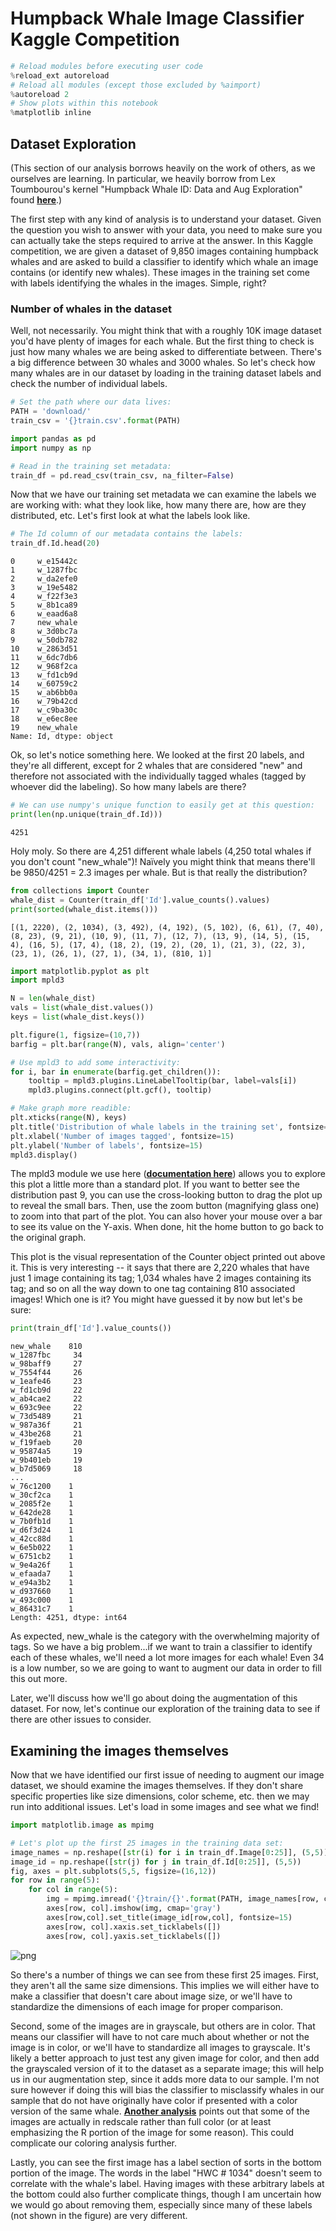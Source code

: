 
# Humpback Whale Image Classifier Kaggle Competition


```python
# Reload modules before executing user code
%reload_ext autoreload
# Reload all modules (except those excluded by %aimport)
%autoreload 2
# Show plots within this notebook
%matplotlib inline
```

## Dataset Exploration

(This section of our analysis borrows heavily on the work of others, as we ourselves are learning. In particular, we heavily borrow from Lex Toumbourou's kernel "Humpback Whale ID: Data and Aug Exploration" found __[here](https://www.kaggle.com/lextoumbourou/humpback-whale-id-data-and-aug-exploration/notebook)__.)

The first step with any kind of analysis is to understand your dataset. Given the question you wish to answer with your data, you need to make sure you can actually take the steps required to arrive at the answer. In this Kaggle competition, we are given a dataset of 9,850 images containing humpback whales and are asked to build a classifier to identify which whale an image contains (or identify new whales). These images in the training set come with labels identifying the whales in the images. Simple, right?

### Number of whales in the dataset

Well, not necessarily. You might think that with a roughly 10K image dataset you'd have plenty of images for each whale. But the first thing to check is just how many whales we are being asked to differentiate between. There's a big difference between 30 whales and 3000 whales. So let's check how many whales are in our dataset by loading in the training dataset labels and check the number of individual labels.


```python
# Set the path where our data lives:
PATH = 'download/'
train_csv = '{}train.csv'.format(PATH)

import pandas as pd
import numpy as np

# Read in the training set metadata:
train_df = pd.read_csv(train_csv, na_filter=False)
```

Now that we have our training set metadata we can examine the labels we are working with: what they look like, how many there are, how are they distributed, etc. Let's first look at what the labels look like.


```python
# The Id column of our metadata contains the labels:
train_df.Id.head(20)
```




    0     w_e15442c
    1     w_1287fbc
    2     w_da2efe0
    3     w_19e5482
    4     w_f22f3e3
    5     w_8b1ca89
    6     w_eaad6a8
    7     new_whale
    8     w_3d0bc7a
    9     w_50db782
    10    w_2863d51
    11    w_6dc7db6
    12    w_968f2ca
    13    w_fd1cb9d
    14    w_60759c2
    15    w_ab6bb0a
    16    w_79b42cd
    17    w_c9ba30c
    18    w_e6ec8ee
    19    new_whale
    Name: Id, dtype: object



Ok, so let's notice something here. We looked at the first 20 labels, and they're all different, except for 2 whales that are considered "new" and therefore not associated with the individually tagged whales (tagged by whoever did the labeling). So how many labels are there?


```python
# We can use numpy's unique function to easily get at this question:
print(len(np.unique(train_df.Id)))
```

    4251


Holy moly. So there are 4,251 different whale labels (4,250 total whales if you don't count "new_whale")! Naïvely you might think that means there'll be 9850/4251 = 2.3 images per whale. But is that really the distribution?


```python
from collections import Counter
whale_dist = Counter(train_df['Id'].value_counts().values)
print(sorted(whale_dist.items()))
```

    [(1, 2220), (2, 1034), (3, 492), (4, 192), (5, 102), (6, 61), (7, 40), (8, 23), (9, 21), (10, 9), (11, 7), (12, 7), (13, 9), (14, 5), (15, 4), (16, 5), (17, 4), (18, 2), (19, 2), (20, 1), (21, 3), (22, 3), (23, 1), (26, 1), (27, 1), (34, 1), (810, 1)]



```python
import matplotlib.pyplot as plt
import mpld3

N = len(whale_dist)
vals = list(whale_dist.values())
keys = list(whale_dist.keys())

plt.figure(1, figsize=(10,7))
barfig = plt.bar(range(N), vals, align='center')

# Use mpld3 to add some interactivity:
for i, bar in enumerate(barfig.get_children()):
    tooltip = mpld3.plugins.LineLabelTooltip(bar, label=vals[i])
    mpld3.plugins.connect(plt.gcf(), tooltip)

# Make graph more readible:
plt.xticks(range(N), keys)
plt.title('Distribution of whale labels in the training set', fontsize=20)
plt.xlabel('Number of images tagged', fontsize=15)
plt.ylabel('Number of labels', fontsize=15)
mpld3.display()
```








<script>
function mpld3_load_lib(url, callback){
  var s = document.createElement('script');
  s.src = url;
  s.async = true;
  s.onreadystatechange = s.onload = callback;
  s.onerror = function(){console.warn("failed to load library " + url);};
  document.getElementsByTagName("head")[0].appendChild(s);
}

if(typeof(mpld3) !== "undefined" && mpld3._mpld3IsLoaded){
   // already loaded: just create the figure
   !function(mpld3){
       
       mpld3.draw_figure("fig_el60174568329072166451424", {"width": 720.0, "axes": [{"axesbgalpha": null, "sharex": [], "axes": [{"fontsize": 10.0, "nticks": 27, "grid": {"gridOn": false}, "position": "bottom", "scale": "linear", "tickformat": [1, 2, 3, 4, 5, 6, 7, 8, 9, 10, 11, 12, 13, 14, 15, 16, 17, 18, 19, 20, 21, 22, 23, 26, 27, 34, 810], "tickvalues": [0, 1, 2, 3, 4, 5, 6, 7, 8, 9, 10, 11, 12, 13, 14, 15, 16, 17, 18, 19, 20, 21, 22, 23, 24, 25, 26], "visible": true}, {"fontsize": 10.0, "nticks": 6, "grid": {"gridOn": false}, "position": "left", "scale": "linear", "tickformat": null, "tickvalues": null, "visible": true}], "axesbg": "#FFFFFF", "ylim": [0.0, 2331.0], "yscale": "linear", "markers": [], "id": "el60174568328904", "xscale": "linear", "zoomable": true, "images": [], "xdomain": [-1.7400000000000002, 27.740000000000002], "paths": [{"dasharray": "none", "yindex": 1, "alpha": 1, "zorder": 1, "edgecolor": "none", "id": "el60174576110016", "edgewidth": 1.0, "coordinates": "data", "pathcodes": ["M", "L", "L", "L", "Z"], "data": "data01", "xindex": 0, "facecolor": "#1F77B4"}, {"dasharray": "none", "yindex": 1, "alpha": 1, "zorder": 1, "edgecolor": "none", "id": "el60174576109456", "edgewidth": 1.0, "coordinates": "data", "pathcodes": ["M", "L", "L", "L", "Z"], "data": "data02", "xindex": 0, "facecolor": "#1F77B4"}, {"dasharray": "none", "yindex": 1, "alpha": 1, "zorder": 1, "edgecolor": "none", "id": "el60174576110856", "edgewidth": 1.0, "coordinates": "data", "pathcodes": ["M", "L", "L", "L", "Z"], "data": "data03", "xindex": 0, "facecolor": "#1F77B4"}, {"dasharray": "none", "yindex": 1, "alpha": 1, "zorder": 1, "edgecolor": "none", "id": "el60174576111752", "edgewidth": 1.0, "coordinates": "data", "pathcodes": ["M", "L", "L", "L", "Z"], "data": "data04", "xindex": 0, "facecolor": "#1F77B4"}, {"dasharray": "none", "yindex": 1, "alpha": 1, "zorder": 1, "edgecolor": "none", "id": "el60174576112536", "edgewidth": 1.0, "coordinates": "data", "pathcodes": ["M", "L", "L", "L", "Z"], "data": "data05", "xindex": 0, "facecolor": "#1F77B4"}, {"dasharray": "none", "yindex": 1, "alpha": 1, "zorder": 1, "edgecolor": "none", "id": "el60174576158664", "edgewidth": 1.0, "coordinates": "data", "pathcodes": ["M", "L", "L", "L", "Z"], "data": "data06", "xindex": 0, "facecolor": "#1F77B4"}, {"dasharray": "none", "yindex": 1, "alpha": 1, "zorder": 1, "edgecolor": "none", "id": "el60174576159560", "edgewidth": 1.0, "coordinates": "data", "pathcodes": ["M", "L", "L", "L", "Z"], "data": "data07", "xindex": 0, "facecolor": "#1F77B4"}, {"dasharray": "none", "yindex": 1, "alpha": 1, "zorder": 1, "edgecolor": "none", "id": "el60174576160456", "edgewidth": 1.0, "coordinates": "data", "pathcodes": ["M", "L", "L", "L", "Z"], "data": "data08", "xindex": 0, "facecolor": "#1F77B4"}, {"dasharray": "none", "yindex": 1, "alpha": 1, "zorder": 1, "edgecolor": "none", "id": "el60174576161352", "edgewidth": 1.0, "coordinates": "data", "pathcodes": ["M", "L", "L", "L", "Z"], "data": "data09", "xindex": 0, "facecolor": "#1F77B4"}, {"dasharray": "none", "yindex": 1, "alpha": 1, "zorder": 1, "edgecolor": "none", "id": "el60174576190984", "edgewidth": 1.0, "coordinates": "data", "pathcodes": ["M", "L", "L", "L", "Z"], "data": "data10", "xindex": 0, "facecolor": "#1F77B4"}, {"dasharray": "none", "yindex": 1, "alpha": 1, "zorder": 1, "edgecolor": "none", "id": "el60174576191880", "edgewidth": 1.0, "coordinates": "data", "pathcodes": ["M", "L", "L", "L", "Z"], "data": "data11", "xindex": 0, "facecolor": "#1F77B4"}, {"dasharray": "none", "yindex": 1, "alpha": 1, "zorder": 1, "edgecolor": "none", "id": "el60174576192776", "edgewidth": 1.0, "coordinates": "data", "pathcodes": ["M", "L", "L", "L", "Z"], "data": "data11", "xindex": 2, "facecolor": "#1F77B4"}, {"dasharray": "none", "yindex": 1, "alpha": 1, "zorder": 1, "edgecolor": "none", "id": "el60174576193672", "edgewidth": 1.0, "coordinates": "data", "pathcodes": ["M", "L", "L", "L", "Z"], "data": "data10", "xindex": 2, "facecolor": "#1F77B4"}, {"dasharray": "none", "yindex": 1, "alpha": 1, "zorder": 1, "edgecolor": "none", "id": "el60174576194456", "edgewidth": 1.0, "coordinates": "data", "pathcodes": ["M", "L", "L", "L", "Z"], "data": "data12", "xindex": 0, "facecolor": "#1F77B4"}, {"dasharray": "none", "yindex": 1, "alpha": 1, "zorder": 1, "edgecolor": "none", "id": "el60174576220104", "edgewidth": 1.0, "coordinates": "data", "pathcodes": ["M", "L", "L", "L", "Z"], "data": "data13", "xindex": 0, "facecolor": "#1F77B4"}, {"dasharray": "none", "yindex": 1, "alpha": 1, "zorder": 1, "edgecolor": "none", "id": "el60174576221000", "edgewidth": 1.0, "coordinates": "data", "pathcodes": ["M", "L", "L", "L", "Z"], "data": "data12", "xindex": 2, "facecolor": "#1F77B4"}, {"dasharray": "none", "yindex": 1, "alpha": 1, "zorder": 1, "edgecolor": "none", "id": "el60174576221896", "edgewidth": 1.0, "coordinates": "data", "pathcodes": ["M", "L", "L", "L", "Z"], "data": "data13", "xindex": 2, "facecolor": "#1F77B4"}, {"dasharray": "none", "yindex": 1, "alpha": 1, "zorder": 1, "edgecolor": "none", "id": "el60174576222792", "edgewidth": 1.0, "coordinates": "data", "pathcodes": ["M", "L", "L", "L", "Z"], "data": "data14", "xindex": 0, "facecolor": "#1F77B4"}, {"dasharray": "none", "yindex": 1, "alpha": 1, "zorder": 1, "edgecolor": "none", "id": "el60174576244232", "edgewidth": 1.0, "coordinates": "data", "pathcodes": ["M", "L", "L", "L", "Z"], "data": "data14", "xindex": 2, "facecolor": "#1F77B4"}, {"dasharray": "none", "yindex": 1, "alpha": 1, "zorder": 1, "edgecolor": "none", "id": "el60174576245128", "edgewidth": 1.0, "coordinates": "data", "pathcodes": ["M", "L", "L", "L", "Z"], "data": "data15", "xindex": 0, "facecolor": "#1F77B4"}, {"dasharray": "none", "yindex": 1, "alpha": 1, "zorder": 1, "edgecolor": "none", "id": "el60174576246024", "edgewidth": 1.0, "coordinates": "data", "pathcodes": ["M", "L", "L", "L", "Z"], "data": "data16", "xindex": 0, "facecolor": "#1F77B4"}, {"dasharray": "none", "yindex": 1, "alpha": 1, "zorder": 1, "edgecolor": "none", "id": "el60174576246920", "edgewidth": 1.0, "coordinates": "data", "pathcodes": ["M", "L", "L", "L", "Z"], "data": "data16", "xindex": 2, "facecolor": "#1F77B4"}, {"dasharray": "none", "yindex": 1, "alpha": 1, "zorder": 1, "edgecolor": "none", "id": "el60174576247704", "edgewidth": 1.0, "coordinates": "data", "pathcodes": ["M", "L", "L", "L", "Z"], "data": "data15", "xindex": 2, "facecolor": "#1F77B4"}, {"dasharray": "none", "yindex": 1, "alpha": 1, "zorder": 1, "edgecolor": "none", "id": "el60174576269256", "edgewidth": 1.0, "coordinates": "data", "pathcodes": ["M", "L", "L", "L", "Z"], "data": "data15", "xindex": 3, "facecolor": "#1F77B4"}, {"dasharray": "none", "yindex": 1, "alpha": 1, "zorder": 1, "edgecolor": "none", "id": "el60174576270152", "edgewidth": 1.0, "coordinates": "data", "pathcodes": ["M", "L", "L", "L", "Z"], "data": "data15", "xindex": 4, "facecolor": "#1F77B4"}, {"dasharray": "none", "yindex": 1, "alpha": 1, "zorder": 1, "edgecolor": "none", "id": "el60174576271048", "edgewidth": 1.0, "coordinates": "data", "pathcodes": ["M", "L", "L", "L", "Z"], "data": "data15", "xindex": 5, "facecolor": "#1F77B4"}, {"dasharray": "none", "yindex": 1, "alpha": 1, "zorder": 1, "edgecolor": "none", "id": "el60174576271944", "edgewidth": 1.0, "coordinates": "data", "pathcodes": ["M", "L", "L", "L", "Z"], "data": "data15", "xindex": 6, "facecolor": "#1F77B4"}], "xlim": [-1.7400000000000002, 27.740000000000002], "texts": [{"fontsize": 15.0, "rotation": -0.0, "text": "Number of images tagged", "alpha": 1, "zorder": 3, "h_anchor": "middle", "color": "#000000", "id": "el60174585499168", "coordinates": "axes", "v_baseline": "hanging", "position": [0.5, -0.05518763796909494]}, {"fontsize": 15.0, "rotation": -90.0, "text": "Number of labels", "alpha": 1, "zorder": 3, "h_anchor": "middle", "color": "#000000", "id": "el60174580409472", "coordinates": "axes", "v_baseline": "auto", "position": [-0.06496415770609319, 0.5]}, {"fontsize": 20.0, "rotation": -0.0, "text": "Distribution of whale labels in the training set", "alpha": 1, "zorder": 3, "h_anchor": "middle", "color": "#000000", "id": "el60174580485496", "coordinates": "axes", "v_baseline": "auto", "position": [0.5, 1.0157678965625985]}], "sharey": [], "ydomain": [0.0, 2331.0], "lines": [], "bbox": [0.125, 0.125, 0.775, 0.755], "collections": []}], "height": 504.0, "data": {"data08": [[6.6, 0.0], [7.3999999999999995, 0.0], [7.3999999999999995, 23.0], [6.6, 23.0]], "data09": [[7.6, 0.0], [8.4, 0.0], [8.4, 21.0], [7.6, 21.0]], "data15": [[18.6, 0.0, 21.6, 22.6, 23.6, 24.6, 25.6], [19.400000000000002, 0.0, 22.400000000000002, 23.400000000000002, 24.400000000000002, 25.400000000000002, 26.400000000000002], [19.400000000000002, 1.0, 22.400000000000002, 23.400000000000002, 24.400000000000002, 25.400000000000002, 26.400000000000002], [18.6, 1.0, 21.6, 22.6, 23.6, 24.6, 25.6]], "data05": [[3.6, 0.0], [4.4, 0.0], [4.4, 102.0], [3.6, 102.0]], "data01": [[-0.4, 0.0], [0.4, 0.0], [0.4, 2220.0], [-0.4, 2220.0]], "data04": [[2.6, 0.0], [3.4000000000000004, 0.0], [3.4000000000000004, 192.0], [2.6, 192.0]], "data12": [[12.6, 0.0, 14.6], [13.4, 0.0, 15.4], [13.4, 5.0, 15.4], [12.6, 5.0, 14.6]], "data07": [[5.6, 0.0], [6.3999999999999995, 0.0], [6.3999999999999995, 40.0], [5.6, 40.0]], "data16": [[19.6, 0.0, 20.6], [20.400000000000002, 0.0, 21.400000000000002], [20.400000000000002, 3.0, 21.400000000000002], [19.6, 3.0, 20.6]], "data10": [[8.6, 0.0, 11.6], [9.4, 0.0, 12.4], [9.4, 9.0, 12.4], [8.6, 9.0, 11.6]], "data06": [[4.6, 0.0], [5.3999999999999995, 0.0], [5.3999999999999995, 61.0], [4.6, 61.0]], "data11": [[9.6, 0.0, 10.6], [10.4, 0.0, 11.4], [10.4, 7.0, 11.4], [9.6, 7.0, 10.6]], "data14": [[16.6, 0.0, 17.6], [17.400000000000002, 0.0, 18.400000000000002], [17.400000000000002, 2.0, 18.400000000000002], [16.6, 2.0, 17.6]], "data02": [[0.6, 0.0], [1.4, 0.0], [1.4, 1034.0], [0.6, 1034.0]], "data13": [[13.6, 0.0, 15.6], [14.4, 0.0, 16.4], [14.4, 4.0, 16.4], [13.6, 4.0, 15.6]], "data03": [[1.6, 0.0], [2.4000000000000004, 0.0], [2.4000000000000004, 492.0], [1.6, 492.0]]}, "id": "el60174568329072", "plugins": [{"type": "reset"}, {"type": "zoom", "button": true, "enabled": false}, {"type": "boxzoom", "button": true, "enabled": false}, {"type": "tooltip", "location": "mouse", "hoffset": 0, "voffset": 10, "labels": [2220], "id": "el60174576110016"}, {"type": "tooltip", "location": "mouse", "hoffset": 0, "voffset": 10, "labels": [1034], "id": "el60174576109456"}, {"type": "tooltip", "location": "mouse", "hoffset": 0, "voffset": 10, "labels": [492], "id": "el60174576110856"}, {"type": "tooltip", "location": "mouse", "hoffset": 0, "voffset": 10, "labels": [192], "id": "el60174576111752"}, {"type": "tooltip", "location": "mouse", "hoffset": 0, "voffset": 10, "labels": [102], "id": "el60174576112536"}, {"type": "tooltip", "location": "mouse", "hoffset": 0, "voffset": 10, "labels": [61], "id": "el60174576158664"}, {"type": "tooltip", "location": "mouse", "hoffset": 0, "voffset": 10, "labels": [40], "id": "el60174576159560"}, {"type": "tooltip", "location": "mouse", "hoffset": 0, "voffset": 10, "labels": [23], "id": "el60174576160456"}, {"type": "tooltip", "location": "mouse", "hoffset": 0, "voffset": 10, "labels": [21], "id": "el60174576161352"}, {"type": "tooltip", "location": "mouse", "hoffset": 0, "voffset": 10, "labels": [9], "id": "el60174576190984"}, {"type": "tooltip", "location": "mouse", "hoffset": 0, "voffset": 10, "labels": [7], "id": "el60174576191880"}, {"type": "tooltip", "location": "mouse", "hoffset": 0, "voffset": 10, "labels": [7], "id": "el60174576192776"}, {"type": "tooltip", "location": "mouse", "hoffset": 0, "voffset": 10, "labels": [9], "id": "el60174576193672"}, {"type": "tooltip", "location": "mouse", "hoffset": 0, "voffset": 10, "labels": [5], "id": "el60174576194456"}, {"type": "tooltip", "location": "mouse", "hoffset": 0, "voffset": 10, "labels": [4], "id": "el60174576220104"}, {"type": "tooltip", "location": "mouse", "hoffset": 0, "voffset": 10, "labels": [5], "id": "el60174576221000"}, {"type": "tooltip", "location": "mouse", "hoffset": 0, "voffset": 10, "labels": [4], "id": "el60174576221896"}, {"type": "tooltip", "location": "mouse", "hoffset": 0, "voffset": 10, "labels": [2], "id": "el60174576222792"}, {"type": "tooltip", "location": "mouse", "hoffset": 0, "voffset": 10, "labels": [2], "id": "el60174576244232"}, {"type": "tooltip", "location": "mouse", "hoffset": 0, "voffset": 10, "labels": [1], "id": "el60174576245128"}, {"type": "tooltip", "location": "mouse", "hoffset": 0, "voffset": 10, "labels": [3], "id": "el60174576246024"}, {"type": "tooltip", "location": "mouse", "hoffset": 0, "voffset": 10, "labels": [3], "id": "el60174576246920"}, {"type": "tooltip", "location": "mouse", "hoffset": 0, "voffset": 10, "labels": [1], "id": "el60174576247704"}, {"type": "tooltip", "location": "mouse", "hoffset": 0, "voffset": 10, "labels": [1], "id": "el60174576269256"}, {"type": "tooltip", "location": "mouse", "hoffset": 0, "voffset": 10, "labels": [1], "id": "el60174576270152"}, {"type": "tooltip", "location": "mouse", "hoffset": 0, "voffset": 10, "labels": [1], "id": "el60174576271048"}, {"type": "tooltip", "location": "mouse", "hoffset": 0, "voffset": 10, "labels": [1], "id": "el60174576271944"}]});
   }(mpld3);
}else if(typeof define === "function" && define.amd){
   // require.js is available: use it to load d3/mpld3
   require.config({paths: {d3: "https://mpld3.github.io/js/d3.v3.min"}});
   require(["d3"], function(d3){
      window.d3 = d3;
      mpld3_load_lib("https://mpld3.github.io/js/mpld3.v0.3.js", function(){
         
         mpld3.draw_figure("fig_el60174568329072166451424", {"width": 720.0, "axes": [{"axesbgalpha": null, "sharex": [], "axes": [{"fontsize": 10.0, "nticks": 27, "grid": {"gridOn": false}, "position": "bottom", "scale": "linear", "tickformat": [1, 2, 3, 4, 5, 6, 7, 8, 9, 10, 11, 12, 13, 14, 15, 16, 17, 18, 19, 20, 21, 22, 23, 26, 27, 34, 810], "tickvalues": [0, 1, 2, 3, 4, 5, 6, 7, 8, 9, 10, 11, 12, 13, 14, 15, 16, 17, 18, 19, 20, 21, 22, 23, 24, 25, 26], "visible": true}, {"fontsize": 10.0, "nticks": 6, "grid": {"gridOn": false}, "position": "left", "scale": "linear", "tickformat": null, "tickvalues": null, "visible": true}], "axesbg": "#FFFFFF", "ylim": [0.0, 2331.0], "yscale": "linear", "markers": [], "id": "el60174568328904", "xscale": "linear", "zoomable": true, "images": [], "xdomain": [-1.7400000000000002, 27.740000000000002], "paths": [{"dasharray": "none", "yindex": 1, "alpha": 1, "zorder": 1, "edgecolor": "none", "id": "el60174576110016", "edgewidth": 1.0, "coordinates": "data", "pathcodes": ["M", "L", "L", "L", "Z"], "data": "data01", "xindex": 0, "facecolor": "#1F77B4"}, {"dasharray": "none", "yindex": 1, "alpha": 1, "zorder": 1, "edgecolor": "none", "id": "el60174576109456", "edgewidth": 1.0, "coordinates": "data", "pathcodes": ["M", "L", "L", "L", "Z"], "data": "data02", "xindex": 0, "facecolor": "#1F77B4"}, {"dasharray": "none", "yindex": 1, "alpha": 1, "zorder": 1, "edgecolor": "none", "id": "el60174576110856", "edgewidth": 1.0, "coordinates": "data", "pathcodes": ["M", "L", "L", "L", "Z"], "data": "data03", "xindex": 0, "facecolor": "#1F77B4"}, {"dasharray": "none", "yindex": 1, "alpha": 1, "zorder": 1, "edgecolor": "none", "id": "el60174576111752", "edgewidth": 1.0, "coordinates": "data", "pathcodes": ["M", "L", "L", "L", "Z"], "data": "data04", "xindex": 0, "facecolor": "#1F77B4"}, {"dasharray": "none", "yindex": 1, "alpha": 1, "zorder": 1, "edgecolor": "none", "id": "el60174576112536", "edgewidth": 1.0, "coordinates": "data", "pathcodes": ["M", "L", "L", "L", "Z"], "data": "data05", "xindex": 0, "facecolor": "#1F77B4"}, {"dasharray": "none", "yindex": 1, "alpha": 1, "zorder": 1, "edgecolor": "none", "id": "el60174576158664", "edgewidth": 1.0, "coordinates": "data", "pathcodes": ["M", "L", "L", "L", "Z"], "data": "data06", "xindex": 0, "facecolor": "#1F77B4"}, {"dasharray": "none", "yindex": 1, "alpha": 1, "zorder": 1, "edgecolor": "none", "id": "el60174576159560", "edgewidth": 1.0, "coordinates": "data", "pathcodes": ["M", "L", "L", "L", "Z"], "data": "data07", "xindex": 0, "facecolor": "#1F77B4"}, {"dasharray": "none", "yindex": 1, "alpha": 1, "zorder": 1, "edgecolor": "none", "id": "el60174576160456", "edgewidth": 1.0, "coordinates": "data", "pathcodes": ["M", "L", "L", "L", "Z"], "data": "data08", "xindex": 0, "facecolor": "#1F77B4"}, {"dasharray": "none", "yindex": 1, "alpha": 1, "zorder": 1, "edgecolor": "none", "id": "el60174576161352", "edgewidth": 1.0, "coordinates": "data", "pathcodes": ["M", "L", "L", "L", "Z"], "data": "data09", "xindex": 0, "facecolor": "#1F77B4"}, {"dasharray": "none", "yindex": 1, "alpha": 1, "zorder": 1, "edgecolor": "none", "id": "el60174576190984", "edgewidth": 1.0, "coordinates": "data", "pathcodes": ["M", "L", "L", "L", "Z"], "data": "data10", "xindex": 0, "facecolor": "#1F77B4"}, {"dasharray": "none", "yindex": 1, "alpha": 1, "zorder": 1, "edgecolor": "none", "id": "el60174576191880", "edgewidth": 1.0, "coordinates": "data", "pathcodes": ["M", "L", "L", "L", "Z"], "data": "data11", "xindex": 0, "facecolor": "#1F77B4"}, {"dasharray": "none", "yindex": 1, "alpha": 1, "zorder": 1, "edgecolor": "none", "id": "el60174576192776", "edgewidth": 1.0, "coordinates": "data", "pathcodes": ["M", "L", "L", "L", "Z"], "data": "data11", "xindex": 2, "facecolor": "#1F77B4"}, {"dasharray": "none", "yindex": 1, "alpha": 1, "zorder": 1, "edgecolor": "none", "id": "el60174576193672", "edgewidth": 1.0, "coordinates": "data", "pathcodes": ["M", "L", "L", "L", "Z"], "data": "data10", "xindex": 2, "facecolor": "#1F77B4"}, {"dasharray": "none", "yindex": 1, "alpha": 1, "zorder": 1, "edgecolor": "none", "id": "el60174576194456", "edgewidth": 1.0, "coordinates": "data", "pathcodes": ["M", "L", "L", "L", "Z"], "data": "data12", "xindex": 0, "facecolor": "#1F77B4"}, {"dasharray": "none", "yindex": 1, "alpha": 1, "zorder": 1, "edgecolor": "none", "id": "el60174576220104", "edgewidth": 1.0, "coordinates": "data", "pathcodes": ["M", "L", "L", "L", "Z"], "data": "data13", "xindex": 0, "facecolor": "#1F77B4"}, {"dasharray": "none", "yindex": 1, "alpha": 1, "zorder": 1, "edgecolor": "none", "id": "el60174576221000", "edgewidth": 1.0, "coordinates": "data", "pathcodes": ["M", "L", "L", "L", "Z"], "data": "data12", "xindex": 2, "facecolor": "#1F77B4"}, {"dasharray": "none", "yindex": 1, "alpha": 1, "zorder": 1, "edgecolor": "none", "id": "el60174576221896", "edgewidth": 1.0, "coordinates": "data", "pathcodes": ["M", "L", "L", "L", "Z"], "data": "data13", "xindex": 2, "facecolor": "#1F77B4"}, {"dasharray": "none", "yindex": 1, "alpha": 1, "zorder": 1, "edgecolor": "none", "id": "el60174576222792", "edgewidth": 1.0, "coordinates": "data", "pathcodes": ["M", "L", "L", "L", "Z"], "data": "data14", "xindex": 0, "facecolor": "#1F77B4"}, {"dasharray": "none", "yindex": 1, "alpha": 1, "zorder": 1, "edgecolor": "none", "id": "el60174576244232", "edgewidth": 1.0, "coordinates": "data", "pathcodes": ["M", "L", "L", "L", "Z"], "data": "data14", "xindex": 2, "facecolor": "#1F77B4"}, {"dasharray": "none", "yindex": 1, "alpha": 1, "zorder": 1, "edgecolor": "none", "id": "el60174576245128", "edgewidth": 1.0, "coordinates": "data", "pathcodes": ["M", "L", "L", "L", "Z"], "data": "data15", "xindex": 0, "facecolor": "#1F77B4"}, {"dasharray": "none", "yindex": 1, "alpha": 1, "zorder": 1, "edgecolor": "none", "id": "el60174576246024", "edgewidth": 1.0, "coordinates": "data", "pathcodes": ["M", "L", "L", "L", "Z"], "data": "data16", "xindex": 0, "facecolor": "#1F77B4"}, {"dasharray": "none", "yindex": 1, "alpha": 1, "zorder": 1, "edgecolor": "none", "id": "el60174576246920", "edgewidth": 1.0, "coordinates": "data", "pathcodes": ["M", "L", "L", "L", "Z"], "data": "data16", "xindex": 2, "facecolor": "#1F77B4"}, {"dasharray": "none", "yindex": 1, "alpha": 1, "zorder": 1, "edgecolor": "none", "id": "el60174576247704", "edgewidth": 1.0, "coordinates": "data", "pathcodes": ["M", "L", "L", "L", "Z"], "data": "data15", "xindex": 2, "facecolor": "#1F77B4"}, {"dasharray": "none", "yindex": 1, "alpha": 1, "zorder": 1, "edgecolor": "none", "id": "el60174576269256", "edgewidth": 1.0, "coordinates": "data", "pathcodes": ["M", "L", "L", "L", "Z"], "data": "data15", "xindex": 3, "facecolor": "#1F77B4"}, {"dasharray": "none", "yindex": 1, "alpha": 1, "zorder": 1, "edgecolor": "none", "id": "el60174576270152", "edgewidth": 1.0, "coordinates": "data", "pathcodes": ["M", "L", "L", "L", "Z"], "data": "data15", "xindex": 4, "facecolor": "#1F77B4"}, {"dasharray": "none", "yindex": 1, "alpha": 1, "zorder": 1, "edgecolor": "none", "id": "el60174576271048", "edgewidth": 1.0, "coordinates": "data", "pathcodes": ["M", "L", "L", "L", "Z"], "data": "data15", "xindex": 5, "facecolor": "#1F77B4"}, {"dasharray": "none", "yindex": 1, "alpha": 1, "zorder": 1, "edgecolor": "none", "id": "el60174576271944", "edgewidth": 1.0, "coordinates": "data", "pathcodes": ["M", "L", "L", "L", "Z"], "data": "data15", "xindex": 6, "facecolor": "#1F77B4"}], "xlim": [-1.7400000000000002, 27.740000000000002], "texts": [{"fontsize": 15.0, "rotation": -0.0, "text": "Number of images tagged", "alpha": 1, "zorder": 3, "h_anchor": "middle", "color": "#000000", "id": "el60174585499168", "coordinates": "axes", "v_baseline": "hanging", "position": [0.5, -0.05518763796909494]}, {"fontsize": 15.0, "rotation": -90.0, "text": "Number of labels", "alpha": 1, "zorder": 3, "h_anchor": "middle", "color": "#000000", "id": "el60174580409472", "coordinates": "axes", "v_baseline": "auto", "position": [-0.06496415770609319, 0.5]}, {"fontsize": 20.0, "rotation": -0.0, "text": "Distribution of whale labels in the training set", "alpha": 1, "zorder": 3, "h_anchor": "middle", "color": "#000000", "id": "el60174580485496", "coordinates": "axes", "v_baseline": "auto", "position": [0.5, 1.0157678965625985]}], "sharey": [], "ydomain": [0.0, 2331.0], "lines": [], "bbox": [0.125, 0.125, 0.775, 0.755], "collections": []}], "height": 504.0, "data": {"data08": [[6.6, 0.0], [7.3999999999999995, 0.0], [7.3999999999999995, 23.0], [6.6, 23.0]], "data09": [[7.6, 0.0], [8.4, 0.0], [8.4, 21.0], [7.6, 21.0]], "data15": [[18.6, 0.0, 21.6, 22.6, 23.6, 24.6, 25.6], [19.400000000000002, 0.0, 22.400000000000002, 23.400000000000002, 24.400000000000002, 25.400000000000002, 26.400000000000002], [19.400000000000002, 1.0, 22.400000000000002, 23.400000000000002, 24.400000000000002, 25.400000000000002, 26.400000000000002], [18.6, 1.0, 21.6, 22.6, 23.6, 24.6, 25.6]], "data05": [[3.6, 0.0], [4.4, 0.0], [4.4, 102.0], [3.6, 102.0]], "data01": [[-0.4, 0.0], [0.4, 0.0], [0.4, 2220.0], [-0.4, 2220.0]], "data04": [[2.6, 0.0], [3.4000000000000004, 0.0], [3.4000000000000004, 192.0], [2.6, 192.0]], "data12": [[12.6, 0.0, 14.6], [13.4, 0.0, 15.4], [13.4, 5.0, 15.4], [12.6, 5.0, 14.6]], "data07": [[5.6, 0.0], [6.3999999999999995, 0.0], [6.3999999999999995, 40.0], [5.6, 40.0]], "data16": [[19.6, 0.0, 20.6], [20.400000000000002, 0.0, 21.400000000000002], [20.400000000000002, 3.0, 21.400000000000002], [19.6, 3.0, 20.6]], "data10": [[8.6, 0.0, 11.6], [9.4, 0.0, 12.4], [9.4, 9.0, 12.4], [8.6, 9.0, 11.6]], "data06": [[4.6, 0.0], [5.3999999999999995, 0.0], [5.3999999999999995, 61.0], [4.6, 61.0]], "data11": [[9.6, 0.0, 10.6], [10.4, 0.0, 11.4], [10.4, 7.0, 11.4], [9.6, 7.0, 10.6]], "data14": [[16.6, 0.0, 17.6], [17.400000000000002, 0.0, 18.400000000000002], [17.400000000000002, 2.0, 18.400000000000002], [16.6, 2.0, 17.6]], "data02": [[0.6, 0.0], [1.4, 0.0], [1.4, 1034.0], [0.6, 1034.0]], "data13": [[13.6, 0.0, 15.6], [14.4, 0.0, 16.4], [14.4, 4.0, 16.4], [13.6, 4.0, 15.6]], "data03": [[1.6, 0.0], [2.4000000000000004, 0.0], [2.4000000000000004, 492.0], [1.6, 492.0]]}, "id": "el60174568329072", "plugins": [{"type": "reset"}, {"type": "zoom", "button": true, "enabled": false}, {"type": "boxzoom", "button": true, "enabled": false}, {"type": "tooltip", "location": "mouse", "hoffset": 0, "voffset": 10, "labels": [2220], "id": "el60174576110016"}, {"type": "tooltip", "location": "mouse", "hoffset": 0, "voffset": 10, "labels": [1034], "id": "el60174576109456"}, {"type": "tooltip", "location": "mouse", "hoffset": 0, "voffset": 10, "labels": [492], "id": "el60174576110856"}, {"type": "tooltip", "location": "mouse", "hoffset": 0, "voffset": 10, "labels": [192], "id": "el60174576111752"}, {"type": "tooltip", "location": "mouse", "hoffset": 0, "voffset": 10, "labels": [102], "id": "el60174576112536"}, {"type": "tooltip", "location": "mouse", "hoffset": 0, "voffset": 10, "labels": [61], "id": "el60174576158664"}, {"type": "tooltip", "location": "mouse", "hoffset": 0, "voffset": 10, "labels": [40], "id": "el60174576159560"}, {"type": "tooltip", "location": "mouse", "hoffset": 0, "voffset": 10, "labels": [23], "id": "el60174576160456"}, {"type": "tooltip", "location": "mouse", "hoffset": 0, "voffset": 10, "labels": [21], "id": "el60174576161352"}, {"type": "tooltip", "location": "mouse", "hoffset": 0, "voffset": 10, "labels": [9], "id": "el60174576190984"}, {"type": "tooltip", "location": "mouse", "hoffset": 0, "voffset": 10, "labels": [7], "id": "el60174576191880"}, {"type": "tooltip", "location": "mouse", "hoffset": 0, "voffset": 10, "labels": [7], "id": "el60174576192776"}, {"type": "tooltip", "location": "mouse", "hoffset": 0, "voffset": 10, "labels": [9], "id": "el60174576193672"}, {"type": "tooltip", "location": "mouse", "hoffset": 0, "voffset": 10, "labels": [5], "id": "el60174576194456"}, {"type": "tooltip", "location": "mouse", "hoffset": 0, "voffset": 10, "labels": [4], "id": "el60174576220104"}, {"type": "tooltip", "location": "mouse", "hoffset": 0, "voffset": 10, "labels": [5], "id": "el60174576221000"}, {"type": "tooltip", "location": "mouse", "hoffset": 0, "voffset": 10, "labels": [4], "id": "el60174576221896"}, {"type": "tooltip", "location": "mouse", "hoffset": 0, "voffset": 10, "labels": [2], "id": "el60174576222792"}, {"type": "tooltip", "location": "mouse", "hoffset": 0, "voffset": 10, "labels": [2], "id": "el60174576244232"}, {"type": "tooltip", "location": "mouse", "hoffset": 0, "voffset": 10, "labels": [1], "id": "el60174576245128"}, {"type": "tooltip", "location": "mouse", "hoffset": 0, "voffset": 10, "labels": [3], "id": "el60174576246024"}, {"type": "tooltip", "location": "mouse", "hoffset": 0, "voffset": 10, "labels": [3], "id": "el60174576246920"}, {"type": "tooltip", "location": "mouse", "hoffset": 0, "voffset": 10, "labels": [1], "id": "el60174576247704"}, {"type": "tooltip", "location": "mouse", "hoffset": 0, "voffset": 10, "labels": [1], "id": "el60174576269256"}, {"type": "tooltip", "location": "mouse", "hoffset": 0, "voffset": 10, "labels": [1], "id": "el60174576270152"}, {"type": "tooltip", "location": "mouse", "hoffset": 0, "voffset": 10, "labels": [1], "id": "el60174576271048"}, {"type": "tooltip", "location": "mouse", "hoffset": 0, "voffset": 10, "labels": [1], "id": "el60174576271944"}]});
      });
    });
}else{
    // require.js not available: dynamically load d3 & mpld3
    mpld3_load_lib("https://mpld3.github.io/js/d3.v3.min.js", function(){
         mpld3_load_lib("https://mpld3.github.io/js/mpld3.v0.3.js", function(){
                 
                 mpld3.draw_figure("fig_el60174568329072166451424", {"width": 720.0, "axes": [{"axesbgalpha": null, "sharex": [], "axes": [{"fontsize": 10.0, "nticks": 27, "grid": {"gridOn": false}, "position": "bottom", "scale": "linear", "tickformat": [1, 2, 3, 4, 5, 6, 7, 8, 9, 10, 11, 12, 13, 14, 15, 16, 17, 18, 19, 20, 21, 22, 23, 26, 27, 34, 810], "tickvalues": [0, 1, 2, 3, 4, 5, 6, 7, 8, 9, 10, 11, 12, 13, 14, 15, 16, 17, 18, 19, 20, 21, 22, 23, 24, 25, 26], "visible": true}, {"fontsize": 10.0, "nticks": 6, "grid": {"gridOn": false}, "position": "left", "scale": "linear", "tickformat": null, "tickvalues": null, "visible": true}], "axesbg": "#FFFFFF", "ylim": [0.0, 2331.0], "yscale": "linear", "markers": [], "id": "el60174568328904", "xscale": "linear", "zoomable": true, "images": [], "xdomain": [-1.7400000000000002, 27.740000000000002], "paths": [{"dasharray": "none", "yindex": 1, "alpha": 1, "zorder": 1, "edgecolor": "none", "id": "el60174576110016", "edgewidth": 1.0, "coordinates": "data", "pathcodes": ["M", "L", "L", "L", "Z"], "data": "data01", "xindex": 0, "facecolor": "#1F77B4"}, {"dasharray": "none", "yindex": 1, "alpha": 1, "zorder": 1, "edgecolor": "none", "id": "el60174576109456", "edgewidth": 1.0, "coordinates": "data", "pathcodes": ["M", "L", "L", "L", "Z"], "data": "data02", "xindex": 0, "facecolor": "#1F77B4"}, {"dasharray": "none", "yindex": 1, "alpha": 1, "zorder": 1, "edgecolor": "none", "id": "el60174576110856", "edgewidth": 1.0, "coordinates": "data", "pathcodes": ["M", "L", "L", "L", "Z"], "data": "data03", "xindex": 0, "facecolor": "#1F77B4"}, {"dasharray": "none", "yindex": 1, "alpha": 1, "zorder": 1, "edgecolor": "none", "id": "el60174576111752", "edgewidth": 1.0, "coordinates": "data", "pathcodes": ["M", "L", "L", "L", "Z"], "data": "data04", "xindex": 0, "facecolor": "#1F77B4"}, {"dasharray": "none", "yindex": 1, "alpha": 1, "zorder": 1, "edgecolor": "none", "id": "el60174576112536", "edgewidth": 1.0, "coordinates": "data", "pathcodes": ["M", "L", "L", "L", "Z"], "data": "data05", "xindex": 0, "facecolor": "#1F77B4"}, {"dasharray": "none", "yindex": 1, "alpha": 1, "zorder": 1, "edgecolor": "none", "id": "el60174576158664", "edgewidth": 1.0, "coordinates": "data", "pathcodes": ["M", "L", "L", "L", "Z"], "data": "data06", "xindex": 0, "facecolor": "#1F77B4"}, {"dasharray": "none", "yindex": 1, "alpha": 1, "zorder": 1, "edgecolor": "none", "id": "el60174576159560", "edgewidth": 1.0, "coordinates": "data", "pathcodes": ["M", "L", "L", "L", "Z"], "data": "data07", "xindex": 0, "facecolor": "#1F77B4"}, {"dasharray": "none", "yindex": 1, "alpha": 1, "zorder": 1, "edgecolor": "none", "id": "el60174576160456", "edgewidth": 1.0, "coordinates": "data", "pathcodes": ["M", "L", "L", "L", "Z"], "data": "data08", "xindex": 0, "facecolor": "#1F77B4"}, {"dasharray": "none", "yindex": 1, "alpha": 1, "zorder": 1, "edgecolor": "none", "id": "el60174576161352", "edgewidth": 1.0, "coordinates": "data", "pathcodes": ["M", "L", "L", "L", "Z"], "data": "data09", "xindex": 0, "facecolor": "#1F77B4"}, {"dasharray": "none", "yindex": 1, "alpha": 1, "zorder": 1, "edgecolor": "none", "id": "el60174576190984", "edgewidth": 1.0, "coordinates": "data", "pathcodes": ["M", "L", "L", "L", "Z"], "data": "data10", "xindex": 0, "facecolor": "#1F77B4"}, {"dasharray": "none", "yindex": 1, "alpha": 1, "zorder": 1, "edgecolor": "none", "id": "el60174576191880", "edgewidth": 1.0, "coordinates": "data", "pathcodes": ["M", "L", "L", "L", "Z"], "data": "data11", "xindex": 0, "facecolor": "#1F77B4"}, {"dasharray": "none", "yindex": 1, "alpha": 1, "zorder": 1, "edgecolor": "none", "id": "el60174576192776", "edgewidth": 1.0, "coordinates": "data", "pathcodes": ["M", "L", "L", "L", "Z"], "data": "data11", "xindex": 2, "facecolor": "#1F77B4"}, {"dasharray": "none", "yindex": 1, "alpha": 1, "zorder": 1, "edgecolor": "none", "id": "el60174576193672", "edgewidth": 1.0, "coordinates": "data", "pathcodes": ["M", "L", "L", "L", "Z"], "data": "data10", "xindex": 2, "facecolor": "#1F77B4"}, {"dasharray": "none", "yindex": 1, "alpha": 1, "zorder": 1, "edgecolor": "none", "id": "el60174576194456", "edgewidth": 1.0, "coordinates": "data", "pathcodes": ["M", "L", "L", "L", "Z"], "data": "data12", "xindex": 0, "facecolor": "#1F77B4"}, {"dasharray": "none", "yindex": 1, "alpha": 1, "zorder": 1, "edgecolor": "none", "id": "el60174576220104", "edgewidth": 1.0, "coordinates": "data", "pathcodes": ["M", "L", "L", "L", "Z"], "data": "data13", "xindex": 0, "facecolor": "#1F77B4"}, {"dasharray": "none", "yindex": 1, "alpha": 1, "zorder": 1, "edgecolor": "none", "id": "el60174576221000", "edgewidth": 1.0, "coordinates": "data", "pathcodes": ["M", "L", "L", "L", "Z"], "data": "data12", "xindex": 2, "facecolor": "#1F77B4"}, {"dasharray": "none", "yindex": 1, "alpha": 1, "zorder": 1, "edgecolor": "none", "id": "el60174576221896", "edgewidth": 1.0, "coordinates": "data", "pathcodes": ["M", "L", "L", "L", "Z"], "data": "data13", "xindex": 2, "facecolor": "#1F77B4"}, {"dasharray": "none", "yindex": 1, "alpha": 1, "zorder": 1, "edgecolor": "none", "id": "el60174576222792", "edgewidth": 1.0, "coordinates": "data", "pathcodes": ["M", "L", "L", "L", "Z"], "data": "data14", "xindex": 0, "facecolor": "#1F77B4"}, {"dasharray": "none", "yindex": 1, "alpha": 1, "zorder": 1, "edgecolor": "none", "id": "el60174576244232", "edgewidth": 1.0, "coordinates": "data", "pathcodes": ["M", "L", "L", "L", "Z"], "data": "data14", "xindex": 2, "facecolor": "#1F77B4"}, {"dasharray": "none", "yindex": 1, "alpha": 1, "zorder": 1, "edgecolor": "none", "id": "el60174576245128", "edgewidth": 1.0, "coordinates": "data", "pathcodes": ["M", "L", "L", "L", "Z"], "data": "data15", "xindex": 0, "facecolor": "#1F77B4"}, {"dasharray": "none", "yindex": 1, "alpha": 1, "zorder": 1, "edgecolor": "none", "id": "el60174576246024", "edgewidth": 1.0, "coordinates": "data", "pathcodes": ["M", "L", "L", "L", "Z"], "data": "data16", "xindex": 0, "facecolor": "#1F77B4"}, {"dasharray": "none", "yindex": 1, "alpha": 1, "zorder": 1, "edgecolor": "none", "id": "el60174576246920", "edgewidth": 1.0, "coordinates": "data", "pathcodes": ["M", "L", "L", "L", "Z"], "data": "data16", "xindex": 2, "facecolor": "#1F77B4"}, {"dasharray": "none", "yindex": 1, "alpha": 1, "zorder": 1, "edgecolor": "none", "id": "el60174576247704", "edgewidth": 1.0, "coordinates": "data", "pathcodes": ["M", "L", "L", "L", "Z"], "data": "data15", "xindex": 2, "facecolor": "#1F77B4"}, {"dasharray": "none", "yindex": 1, "alpha": 1, "zorder": 1, "edgecolor": "none", "id": "el60174576269256", "edgewidth": 1.0, "coordinates": "data", "pathcodes": ["M", "L", "L", "L", "Z"], "data": "data15", "xindex": 3, "facecolor": "#1F77B4"}, {"dasharray": "none", "yindex": 1, "alpha": 1, "zorder": 1, "edgecolor": "none", "id": "el60174576270152", "edgewidth": 1.0, "coordinates": "data", "pathcodes": ["M", "L", "L", "L", "Z"], "data": "data15", "xindex": 4, "facecolor": "#1F77B4"}, {"dasharray": "none", "yindex": 1, "alpha": 1, "zorder": 1, "edgecolor": "none", "id": "el60174576271048", "edgewidth": 1.0, "coordinates": "data", "pathcodes": ["M", "L", "L", "L", "Z"], "data": "data15", "xindex": 5, "facecolor": "#1F77B4"}, {"dasharray": "none", "yindex": 1, "alpha": 1, "zorder": 1, "edgecolor": "none", "id": "el60174576271944", "edgewidth": 1.0, "coordinates": "data", "pathcodes": ["M", "L", "L", "L", "Z"], "data": "data15", "xindex": 6, "facecolor": "#1F77B4"}], "xlim": [-1.7400000000000002, 27.740000000000002], "texts": [{"fontsize": 15.0, "rotation": -0.0, "text": "Number of images tagged", "alpha": 1, "zorder": 3, "h_anchor": "middle", "color": "#000000", "id": "el60174585499168", "coordinates": "axes", "v_baseline": "hanging", "position": [0.5, -0.05518763796909494]}, {"fontsize": 15.0, "rotation": -90.0, "text": "Number of labels", "alpha": 1, "zorder": 3, "h_anchor": "middle", "color": "#000000", "id": "el60174580409472", "coordinates": "axes", "v_baseline": "auto", "position": [-0.06496415770609319, 0.5]}, {"fontsize": 20.0, "rotation": -0.0, "text": "Distribution of whale labels in the training set", "alpha": 1, "zorder": 3, "h_anchor": "middle", "color": "#000000", "id": "el60174580485496", "coordinates": "axes", "v_baseline": "auto", "position": [0.5, 1.0157678965625985]}], "sharey": [], "ydomain": [0.0, 2331.0], "lines": [], "bbox": [0.125, 0.125, 0.775, 0.755], "collections": []}], "height": 504.0, "data": {"data08": [[6.6, 0.0], [7.3999999999999995, 0.0], [7.3999999999999995, 23.0], [6.6, 23.0]], "data09": [[7.6, 0.0], [8.4, 0.0], [8.4, 21.0], [7.6, 21.0]], "data15": [[18.6, 0.0, 21.6, 22.6, 23.6, 24.6, 25.6], [19.400000000000002, 0.0, 22.400000000000002, 23.400000000000002, 24.400000000000002, 25.400000000000002, 26.400000000000002], [19.400000000000002, 1.0, 22.400000000000002, 23.400000000000002, 24.400000000000002, 25.400000000000002, 26.400000000000002], [18.6, 1.0, 21.6, 22.6, 23.6, 24.6, 25.6]], "data05": [[3.6, 0.0], [4.4, 0.0], [4.4, 102.0], [3.6, 102.0]], "data01": [[-0.4, 0.0], [0.4, 0.0], [0.4, 2220.0], [-0.4, 2220.0]], "data04": [[2.6, 0.0], [3.4000000000000004, 0.0], [3.4000000000000004, 192.0], [2.6, 192.0]], "data12": [[12.6, 0.0, 14.6], [13.4, 0.0, 15.4], [13.4, 5.0, 15.4], [12.6, 5.0, 14.6]], "data07": [[5.6, 0.0], [6.3999999999999995, 0.0], [6.3999999999999995, 40.0], [5.6, 40.0]], "data16": [[19.6, 0.0, 20.6], [20.400000000000002, 0.0, 21.400000000000002], [20.400000000000002, 3.0, 21.400000000000002], [19.6, 3.0, 20.6]], "data10": [[8.6, 0.0, 11.6], [9.4, 0.0, 12.4], [9.4, 9.0, 12.4], [8.6, 9.0, 11.6]], "data06": [[4.6, 0.0], [5.3999999999999995, 0.0], [5.3999999999999995, 61.0], [4.6, 61.0]], "data11": [[9.6, 0.0, 10.6], [10.4, 0.0, 11.4], [10.4, 7.0, 11.4], [9.6, 7.0, 10.6]], "data14": [[16.6, 0.0, 17.6], [17.400000000000002, 0.0, 18.400000000000002], [17.400000000000002, 2.0, 18.400000000000002], [16.6, 2.0, 17.6]], "data02": [[0.6, 0.0], [1.4, 0.0], [1.4, 1034.0], [0.6, 1034.0]], "data13": [[13.6, 0.0, 15.6], [14.4, 0.0, 16.4], [14.4, 4.0, 16.4], [13.6, 4.0, 15.6]], "data03": [[1.6, 0.0], [2.4000000000000004, 0.0], [2.4000000000000004, 492.0], [1.6, 492.0]]}, "id": "el60174568329072", "plugins": [{"type": "reset"}, {"type": "zoom", "button": true, "enabled": false}, {"type": "boxzoom", "button": true, "enabled": false}, {"type": "tooltip", "location": "mouse", "hoffset": 0, "voffset": 10, "labels": [2220], "id": "el60174576110016"}, {"type": "tooltip", "location": "mouse", "hoffset": 0, "voffset": 10, "labels": [1034], "id": "el60174576109456"}, {"type": "tooltip", "location": "mouse", "hoffset": 0, "voffset": 10, "labels": [492], "id": "el60174576110856"}, {"type": "tooltip", "location": "mouse", "hoffset": 0, "voffset": 10, "labels": [192], "id": "el60174576111752"}, {"type": "tooltip", "location": "mouse", "hoffset": 0, "voffset": 10, "labels": [102], "id": "el60174576112536"}, {"type": "tooltip", "location": "mouse", "hoffset": 0, "voffset": 10, "labels": [61], "id": "el60174576158664"}, {"type": "tooltip", "location": "mouse", "hoffset": 0, "voffset": 10, "labels": [40], "id": "el60174576159560"}, {"type": "tooltip", "location": "mouse", "hoffset": 0, "voffset": 10, "labels": [23], "id": "el60174576160456"}, {"type": "tooltip", "location": "mouse", "hoffset": 0, "voffset": 10, "labels": [21], "id": "el60174576161352"}, {"type": "tooltip", "location": "mouse", "hoffset": 0, "voffset": 10, "labels": [9], "id": "el60174576190984"}, {"type": "tooltip", "location": "mouse", "hoffset": 0, "voffset": 10, "labels": [7], "id": "el60174576191880"}, {"type": "tooltip", "location": "mouse", "hoffset": 0, "voffset": 10, "labels": [7], "id": "el60174576192776"}, {"type": "tooltip", "location": "mouse", "hoffset": 0, "voffset": 10, "labels": [9], "id": "el60174576193672"}, {"type": "tooltip", "location": "mouse", "hoffset": 0, "voffset": 10, "labels": [5], "id": "el60174576194456"}, {"type": "tooltip", "location": "mouse", "hoffset": 0, "voffset": 10, "labels": [4], "id": "el60174576220104"}, {"type": "tooltip", "location": "mouse", "hoffset": 0, "voffset": 10, "labels": [5], "id": "el60174576221000"}, {"type": "tooltip", "location": "mouse", "hoffset": 0, "voffset": 10, "labels": [4], "id": "el60174576221896"}, {"type": "tooltip", "location": "mouse", "hoffset": 0, "voffset": 10, "labels": [2], "id": "el60174576222792"}, {"type": "tooltip", "location": "mouse", "hoffset": 0, "voffset": 10, "labels": [2], "id": "el60174576244232"}, {"type": "tooltip", "location": "mouse", "hoffset": 0, "voffset": 10, "labels": [1], "id": "el60174576245128"}, {"type": "tooltip", "location": "mouse", "hoffset": 0, "voffset": 10, "labels": [3], "id": "el60174576246024"}, {"type": "tooltip", "location": "mouse", "hoffset": 0, "voffset": 10, "labels": [3], "id": "el60174576246920"}, {"type": "tooltip", "location": "mouse", "hoffset": 0, "voffset": 10, "labels": [1], "id": "el60174576247704"}, {"type": "tooltip", "location": "mouse", "hoffset": 0, "voffset": 10, "labels": [1], "id": "el60174576269256"}, {"type": "tooltip", "location": "mouse", "hoffset": 0, "voffset": 10, "labels": [1], "id": "el60174576270152"}, {"type": "tooltip", "location": "mouse", "hoffset": 0, "voffset": 10, "labels": [1], "id": "el60174576271048"}, {"type": "tooltip", "location": "mouse", "hoffset": 0, "voffset": 10, "labels": [1], "id": "el60174576271944"}]});
            })
         });
}
</script>



The mpld3 module we use here (__[documentation here](https://mpld3.github.io/index.html)__) allows you to explore this plot a little more than a standard plot. If you want to better see the distribution past 9, you can use the cross-looking button to drag the plot up to reveal the small bars. Then, use the zoom button (magnifying glass one) to zoom into that part of the plot. You can also hover your mouse over a bar to see its value on the Y-axis. When done, hit the home button to go back to the original graph.

This plot is the visual representation of the Counter object printed out above it. This is very interesting -- it says that there are 2,220 whales that have just 1 image containing its tag; 1,034 whales have 2 images containing its tag; and so on all the way down to one tag containing 810 associated images! Which one is it? You might have guessed it by now but let's be sure:


```python
print(train_df['Id'].value_counts())
```

    new_whale    810
    w_1287fbc     34
    w_98baff9     27
    w_7554f44     26
    w_1eafe46     23
    w_fd1cb9d     22
    w_ab4cae2     22
    w_693c9ee     22
    w_73d5489     21
    w_987a36f     21
    w_43be268     21
    w_f19faeb     20
    w_95874a5     19
    w_9b401eb     19
    w_b7d5069     18
    ...
    w_76c1200    1
    w_30cf2ca    1
    w_2085f2e    1
    w_642de28    1
    w_7b0fb1d    1
    w_d6f3d24    1
    w_42cc88d    1
    w_6e5b022    1
    w_6751cb2    1
    w_9e4a26f    1
    w_efaada7    1
    w_e94a3b2    1
    w_d937660    1
    w_493c000    1
    w_86431c7    1
    Length: 4251, dtype: int64


As expected, new_whale is the category with the overwhelming majority of tags. So we have a big problem...if we want to train a classifier to identify each of these whales, we'll need a lot more images for each whale! Even 34 is a low number, so we are going to want to augment our data in order to fill this out more.

Later, we'll discuss how we'll go about doing the augmentation of this dataset. For now, let's continue our exploration of the training data to see if there are other issues to consider.

## Examining the images themselves

Now that we have identified our first issue of needing to augment our image dataset, we should examine the images themselves. If they don't share specific properties like size dimensions, color scheme, etc. then we may run into additional issues. Let's load in some images and see what we find!


```python
import matplotlib.image as mpimg

# Let's plot up the first 25 images in the training data set:
image_names = np.reshape([str(i) for i in train_df.Image[0:25]], (5,5))
image_id = np.reshape([str(j) for j in train_df.Id[0:25]], (5,5))
fig, axes = plt.subplots(5,5, figsize=(16,12))
for row in range(5):
    for col in range(5):
        img = mpimg.imread('{}train/{}'.format(PATH, image_names[row, col]))
        axes[row, col].imshow(img, cmap='gray')
        axes[row,col].set_title(image_id[row,col], fontsize=15)
        axes[row, col].xaxis.set_ticklabels([])
        axes[row, col].yaxis.set_ticklabels([])
```


![png](output_15_0.png)


So there's a number of things we can see from these first 25 images. First, they aren't all the same size dimensions. This implies we will either have to make a classifier that doesn't care about image size, or we'll have to standardize the dimensions of each image for proper comparison. 

Second, some of the images are in grayscale, but others are in color. That means our classifier will have to not care much about whether or not the image is in color, or we'll have to standardize all images to grayscale. It's likely a better approach to just test any given image for color, and then add the grayscaled version of it to the dataset as a separate image; this will help us in our augmentation step, since it adds more data to our sample. I'm not sure however if doing this will bias the classifier to misclassify whales in our sample that do not have originally have color if presented with a color version of the same whale. __[Another analysis](https://www.kaggle.com/mmrosenb/whales-an-exploration)__ points out that some of the images are actually in redscale rather than full color (or at least emphasizing the R portion of the image for some reason). This could complicate our coloring analysis further.

Lastly, you can see the first image has a label section of sorts in the bottom portion of the image. The words in the label "HWC # 1034" doesn't seem to correlate with the whale's label. Having images with these arbitrary labels at the bottom could also further complicate things, though I am uncertain how we would go about removing them, especially since many of these labels (not shown in the figure) are very different.


```python

```

